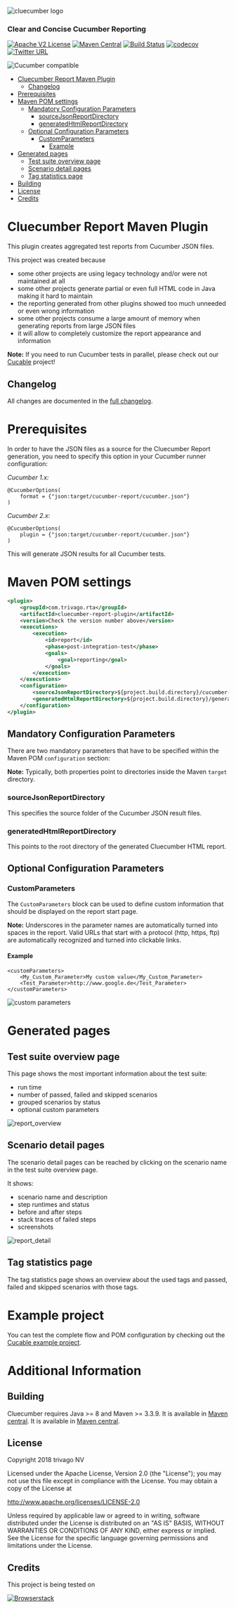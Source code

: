 ![cluecumber logo](documentation/img/cluecumber.png)

### Clear and Concise Cucumber Reporting

[![Apache V2 License](http://img.shields.io/badge/license-Apache%20V2-blue.svg)](http://www.apache.org/licenses/LICENSE-2.0)
[![Maven Central](https://img.shields.io/maven-central/v/com.trivago.rta/cluecumber-report-plugin.svg)](http://repo1.maven.org/maven2/com/trivago/rta/cluecumber-report-plugin/)
[![Build Status](https://travis-ci.org/trivago/cluecumber-report-plugin.svg?branch=master)](https://travis-ci.org/trivago/cluecumber-report-plugin)
[![codecov](https://codecov.io/gh/trivago/cluecumber-report-plugin/branch/master/graph/badge.svg)](https://codecov.io/gh/trivago/cluecumber-report-plugin)
[![Twitter URL](https://img.shields.io/twitter/url/http/shields.io.svg?style=social)](https://twitter.com/bischoffdev)

![Cucumber compatible](documentation/img/cucumber-compatible-black-64.png)

<!-- START doctoc generated TOC please keep comment here to allow auto update -->
<!-- DON'T EDIT THIS SECTION, INSTEAD RE-RUN doctoc TO UPDATE -->


- [Cluecumber Report Maven Plugin](#cluecumber-report-maven-plugin)
  - [Changelog](#changelog)
- [Prerequisites](#prerequisites)
- [Maven POM settings](#maven-pom-settings)
  - [Mandatory Configuration Parameters](#mandatory-configuration-parameters)
    - [sourceJsonReportDirectory](#sourcejsonreportdirectory)
    - [generatedHtmlReportDirectory](#generatedhtmlreportdirectory)
  - [Optional Configuration Parameters](#optional-configuration-parameters)
    - [CustomParameters](#customparameters)
      - [Example](#example)
- [Generated pages](#generated-pages)
  - [Test suite overview page](#test-suite-overview-page)
  - [Scenario detail pages](#scenario-detail-pages)
  - [Tag statistics page](#tag-statistics-page)
- [Building](#building)
- [License](#license)
- [Credits](#credits)

<!-- END doctoc generated TOC please keep comment here to allow auto update -->

# Cluecumber Report Maven Plugin

This plugin creates aggregated test reports from Cucumber JSON files.

This project was created because
- some other projects are using legacy technology and/or were not maintained at all
- some other projects generate partial or even full HTML code in Java making it hard to maintain
- the reporting generated from other plugins showed too much unneeded or even wrong information
- some other projects consume a large amount of memory when generating reports from large JSON files
- it will allow to completely customize the report appearance and information

**Note:** If you need to run Cucumber tests in parallel, please check out our [Cucable](https://github.com/trivago/cucable-plugin) project!

## Changelog

All changes are documented in the [full changelog](CHANGELOG.md).

# Prerequisites

In order to have the JSON files as a source for the Cluecumber Report generation, you need to specify this option in your Cucumber runner configuration:

*Cucumber 1.x:*
```
@CucumberOptions(
    format = {"json:target/cucumber-report/cucumber.json"}
)
```

*Cucumber 2.x:*
```
@CucumberOptions(
    plugin = {"json:target/cucumber-report/cucumber.json"}
)
```

This will generate JSON results for all Cucumber tests.

# Maven POM settings

```xml
<plugin>
    <groupId>com.trivago.rta</groupId>
    <artifactId>cluecumber-report-plugin</artifactId>
    <version>Check the version number above</version>
    <executions>
        <execution>
            <id>report</id>
            <phase>post-integration-test</phase>
            <goals>
                <goal>reporting</goal>
            </goals>
        </execution>
    </executions>
    <configuration>
        <sourceJsonReportDirectory>${project.build.directory}/cucumber-report</sourceJsonReportDirectory>
        <generatedHtmlReportDirectory>${project.build.directory}/generated-report</generatedHtmlReportDirectory>
    </configuration>    
</plugin>
```

## Mandatory Configuration Parameters

There are two mandatory parameters that have to be specified within the Maven POM ```configuration``` section:

__Note:__ Typically, both properties point to directories inside the Maven ```target``` directory.

### sourceJsonReportDirectory

This specifies the source folder of the Cucumber JSON result files.

### generatedHtmlReportDirectory

This points to the root directory of the generated Cluecumber HTML report.

## Optional Configuration Parameters

### CustomParameters

The ```CustomParameters``` block can be used to define custom information that should be displayed on the report start page.

__Note:__ Underscores in the parameter names are automatically turned into spaces in the report.
Valid URLs that start with a protocol (http, https, ftp) are automatically recognized and turned into clickable links.

#### Example
```
<customParameters>
    <My_Custom_Parameter>My custom value</My_Custom_Parameter>
    <Test_Parameter>http://www.google.de</Test_Parameter>
</customParameters>
```

![custom parameters](documentation/img/custom_params.png)

# Generated pages

## Test suite overview page

This page shows the most important information about the test suite:

- run time
- number of passed, failed and skipped scenarios
- grouped scenarios by status
- optional custom parameters

![report_overview](documentation/img/report_overview.png)

## Scenario detail pages

The scenario detail pages can be reached by clicking on the scenario name in the test suite overview page.

It shows:

- scenario name and description
- step runtimes and status
- before and after steps
- stack traces of failed steps
- screenshots

![report_detail](documentation/img/report_details.png)

## Tag statistics page

The tag statistics page shows an overview about the used tags and passed, failed and skipped scenarios with those tags.

# Example project

You can test the complete flow and POM configuration by checking out the [Cucable example project](example-project).

# Additional Information

## Building

Cluecumber requires Java >= 8 and Maven >= 3.3.9. It is available in [Maven central](https://search.maven.org/#search%7Cgav%7C1%7Cg%3A%22com.trivago.rta%22%20AND%20a%3A%22cluecumber-report-plugin%22).
It is available in [Maven central](https://search.maven.org/#search%7Cgav%7C1%7Cg%3A%22com.trivago.rta%22%20AND%20a%3A%22cluecumber-report-plugin%22).

## License

Copyright 2018 trivago NV

Licensed under the Apache License, Version 2.0 (the "License"); you may not use this file except in compliance with the License. You may obtain a copy of the License at

http://www.apache.org/licenses/LICENSE-2.0

Unless required by applicable law or agreed to in writing, software distributed under the License is distributed on an "AS IS" BASIS, WITHOUT WARRANTIES OR CONDITIONS OF ANY KIND, either express or implied. See the License for the specific language governing permissions and limitations under the License.

## Credits

This project is being tested on

[![Browserstack](documentation/img/browserstack.png)](http://browserstack.com)
